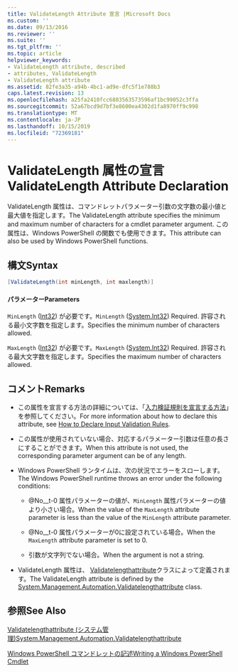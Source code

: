 ```yaml
---
title: ValidateLength Attribute 宣言 |Microsoft Docs
ms.custom: ''
ms.date: 09/13/2016
ms.reviewer: ''
ms.suite: ''
ms.tgt_pltfrm: ''
ms.topic: article
helpviewer_keywords:
- ValidateLength attribute, described
- attributes, ValidateLength
- ValidateLength attribute
ms.assetid: 82fe3a35-a94b-4bc1-ad9e-dfc5f1e788b3
caps.latest.revision: 13
ms.openlocfilehash: a25fa2410fcc6803563573596af1bc99052c3ffa
ms.sourcegitcommit: 52a67bcd9d7bf3e8600ea4302d1fa8970ff9c998
ms.translationtype: MT
ms.contentlocale: ja-JP
ms.lasthandoff: 10/15/2019
ms.locfileid: "72369181"
---
```

# <a name="validatelength-attribute-declaration"></a><span data-ttu-id="b9d7a-102">ValidateLength 属性の宣言</span><span class="sxs-lookup"><span data-stu-id="b9d7a-102">ValidateLength Attribute Declaration</span></span>

<span data-ttu-id="b9d7a-103">ValidateLength 属性は、コマンドレットパラメーター引数の文字数の最小値と最大値を指定します。</span><span class="sxs-lookup"><span data-stu-id="b9d7a-103">The ValidateLength attribute specifies the minimum and maximum number of characters for a cmdlet parameter argument.</span></span> <span data-ttu-id="b9d7a-104">この属性は、Windows PowerShell の関数でも使用できます。</span><span class="sxs-lookup"><span data-stu-id="b9d7a-104">This attribute can also be used by Windows PowerShell functions.</span></span>

## <a name="syntax"></a><span data-ttu-id="b9d7a-105">構文</span><span class="sxs-lookup"><span data-stu-id="b9d7a-105">Syntax</span></span>

```csharp
[ValidateLength(int minLength, int maxlength)]
```

#### <a name="parameters"></a><span data-ttu-id="b9d7a-106">パラメーター</span><span class="sxs-lookup"><span data-stu-id="b9d7a-106">Parameters</span></span>

<span data-ttu-id="b9d7a-107">`MinLength` ([Int32](/dotnet/api/System.Int32)) が必要です。</span><span class="sxs-lookup"><span data-stu-id="b9d7a-107">`MinLength` ([System.Int32](/dotnet/api/System.Int32)) Required.</span></span> <span data-ttu-id="b9d7a-108">許容される最小文字数を指定します。</span><span class="sxs-lookup"><span data-stu-id="b9d7a-108">Specifies the minimum number of characters allowed.</span></span>

<span data-ttu-id="b9d7a-109">`MaxLength` ([Int32](/dotnet/api/System.Int32)) が必要です。</span><span class="sxs-lookup"><span data-stu-id="b9d7a-109">`MaxLength` ([System.Int32](/dotnet/api/System.Int32)) Required.</span></span> <span data-ttu-id="b9d7a-110">許容される最大文字数を指定します。</span><span class="sxs-lookup"><span data-stu-id="b9d7a-110">Specifies the maximum number of characters allowed.</span></span>

## <a name="remarks"></a><span data-ttu-id="b9d7a-111">コメント</span><span class="sxs-lookup"><span data-stu-id="b9d7a-111">Remarks</span></span>

- <span data-ttu-id="b9d7a-112">この属性を宣言する方法の詳細については、「[入力検証規則を宣言する方法](./how-to-validate-parameter-input.md)」を参照してください。</span><span class="sxs-lookup"><span data-stu-id="b9d7a-112">For more information about how to declare this attribute, see [How to Declare Input Validation Rules](./how-to-validate-parameter-input.md).</span></span>

- <span data-ttu-id="b9d7a-113">この属性が使用されていない場合、対応するパラメーター引数は任意の長さにすることができます。</span><span class="sxs-lookup"><span data-stu-id="b9d7a-113">When this attribute is not used, the corresponding parameter argument can be of any length.</span></span>

- <span data-ttu-id="b9d7a-114">Windows PowerShell ランタイムは、次の状況でエラーをスローします。</span><span class="sxs-lookup"><span data-stu-id="b9d7a-114">The Windows PowerShell runtime throws an error under the following conditions:</span></span>

    - <span data-ttu-id="b9d7a-115">@No__t-0 属性パラメーターの値が、`MinLength` 属性パラメーターの値より小さい場合。</span><span class="sxs-lookup"><span data-stu-id="b9d7a-115">When the value of the `MaxLength` attribute parameter is less than the value of the `MinLength` attribute parameter.</span></span>

    - <span data-ttu-id="b9d7a-116">@No__t-0 属性パラメーターが0に設定されている場合。</span><span class="sxs-lookup"><span data-stu-id="b9d7a-116">When the `MaxLength` attribute parameter is set to 0.</span></span>

    - <span data-ttu-id="b9d7a-117">引数が文字列でない場合。</span><span class="sxs-lookup"><span data-stu-id="b9d7a-117">When the argument is not a string.</span></span>

- <span data-ttu-id="b9d7a-118">ValidateLength 属性は、 [Validatelengthattribute](/dotnet/api/System.Management.Automation.ValidateLengthAttribute)クラスによって定義されます。</span><span class="sxs-lookup"><span data-stu-id="b9d7a-118">The ValidateLength attribute is defined by the [System.Management.Automation.Validatelengthattribute](/dotnet/api/System.Management.Automation.ValidateLengthAttribute) class.</span></span>

## <a name="see-also"></a><span data-ttu-id="b9d7a-119">参照</span><span class="sxs-lookup"><span data-stu-id="b9d7a-119">See Also</span></span>

[<span data-ttu-id="b9d7a-120">Validatelengthattribute (システム管理)</span><span class="sxs-lookup"><span data-stu-id="b9d7a-120">System.Management.Automation.Validatelengthattribute</span></span>](/dotnet/api/System.Management.Automation.ValidateLengthAttribute)

[<span data-ttu-id="b9d7a-121">Windows PowerShell コマンドレットの記述</span><span class="sxs-lookup"><span data-stu-id="b9d7a-121">Writing a Windows PowerShell Cmdlet</span></span>](./writing-a-windows-powershell-cmdlet.md)
